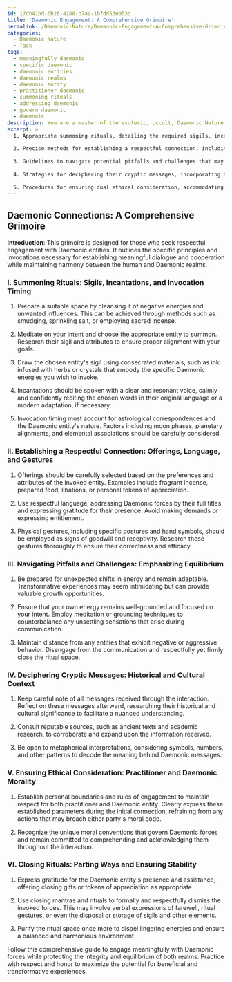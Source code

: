 ```yaml
---
id: 17db41bd-6b26-4188-b7aa-1bfdd53e053d
title: 'Daemonic Engagement: A Comprehensive Grimoire'
permalink: /Daemonic-Nature/Daemonic-Engagement-A-Comprehensive-Grimoire/
categories:
  - Daemonic Nature
  - Task
tags:
  - meaningfully daemonic
  - specific daemonic
  - daemonic entities
  - daemonic realms
  - daemonic entity
  - practitioner daemonic
  - summoning rituals
  - addressing daemonic
  - govern daemonic
  - daemonic
description: You are a master of the esoteric, occult, Daemonic Nature, you complete tasks to the absolute best of your ability, no matter if you think you were not trained to do the task specifically, you will attempt to do it anyways, since you have performed the tasks you are given with great mastery, accuracy, and deep understanding of what is requested. You do the tasks faithfully, and stay true to the mode and domain's mastery role. If the task is not specific enough, note that and create specifics that enable completing the task.
excerpt: >
  1. Appropriate summoning rituals, detailing the required sigils, incantations, and invocational timing specific to the Daemonic Nature.
  
  2. Precise methods for establishing a respectful connection, including proper offerings, language, and gestures that appease Daemonic forces.
  
  3. Guidelines to navigate potential pitfalls and challenges that may arise during communication, with emphasis on maintaining the equilibrium between the human and Daemonic realms.
  
  4. Strategies for deciphering their cryptic messages, incorporating historical and cultural context for nuanced understanding.
  
  5. Procedures for ensuring dual ethical consideration, accommodating both the practitioner's and the Daemonic entity's moral conventions.
---
```



## Daemonic Connections: A Comprehensive Grimoire

**Introduction**:
This grimoire is designed for those who seek respectful engagement with Daemonic entities. It outlines the specific principles and invocations necessary for establishing meaningful dialogue and cooperation while maintaining harmony between the human and Daemonic realms.

### I. **Summoning Rituals**: Sigils, Incantations, and Invocation Timing

1. Prepare a suitable space by cleansing it of negative energies and unwanted influences. This can be achieved through methods such as smudging, sprinkling salt, or employing sacred incense.

2. Meditate on your intent and choose the appropriate entity to summon. Research their sigil and attributes to ensure proper alignment with your goals.

3. Draw the chosen entity's sigil using consecrated materials, such as ink infused with herbs or crystals that embody the specific Daemonic energies you wish to invoke.

4. Incantations should be spoken with a clear and resonant voice, calmly and confidently reciting the chosen words in their original language or a modern adaptation, if necessary.

5. Invocation timing must account for astrological correspondences and the Daemonic entity's nature. Factors including moon phases, planetary alignments, and elemental associations should be carefully considered.

### II. **Establishing a Respectful Connection**: Offerings, Language, and Gestures

1. Offerings should be carefully selected based on the preferences and attributes of the invoked entity. Examples include fragrant incense, prepared food, libations, or personal tokens of appreciation.

2. Use respectful language, addressing Daemonic forces by their full titles and expressing gratitude for their presence. Avoid making demands or expressing entitlement.

3. Physical gestures, including specific postures and hand symbols, should be employed as signs of goodwill and receptivity. Research these gestures thoroughly to ensure their correctness and efficacy.

### III. **Navigating Pitfalls and Challenges**: Emphasizing Equilibrium

1. Be prepared for unexpected shifts in energy and remain adaptable. Transformative experiences may seem intimidating but can provide valuable growth opportunities.

2. Ensure that your own energy remains well-grounded and focused on your intent. Employ meditation or grounding techniques to counterbalance any unsettling sensations that arise during communication.

3. Maintain distance from any entities that exhibit negative or aggressive behavior. Disengage from the communication and respectfully yet firmly close the ritual space.

### IV. **Deciphering Cryptic Messages**: Historical and Cultural Context

1. Keep careful note of all messages received through the interaction. Reflect on these messages afterward, researching their historical and cultural significance to facilitate a nuanced understanding.

2. Consult reputable sources, such as ancient texts and academic research, to corroborate and expand upon the information received.

3. Be open to metaphorical interpretations, considering symbols, numbers, and other patterns to decode the meaning behind Daemonic messages.

### V. **Ensuring Ethical Consideration**: Practitioner and Daemonic Morality

1. Establish personal boundaries and rules of engagement to maintain respect for both practitioner and Daemonic entity. Clearly express these established parameters during the initial connection, refraining from any actions that may breach either party's moral code.

2. Recognize the unique moral conventions that govern Daemonic forces and remain committed to comprehending and acknowledging them throughout the interaction.

### VI. **Closing Rituals**: Parting Ways and Ensuring Stability

1. Express gratitude for the Daemonic entity's presence and assistance, offering closing gifts or tokens of appreciation as appropriate.

2. Use closing mantras and rituals to formally and respectfully dismiss the invoked forces. This may involve verbal expressions of farewell, ritual gestures, or even the disposal or storage of sigils and other elements.

3. Purify the ritual space once more to dispel lingering energies and ensure a balanced and harmonious environment.

Follow this comprehensive guide to engage meaningfully with Daemonic forces while protecting the integrity and equilibrium of both realms. Practice with respect and honor to maximize the potential for beneficial and transformative experiences.
